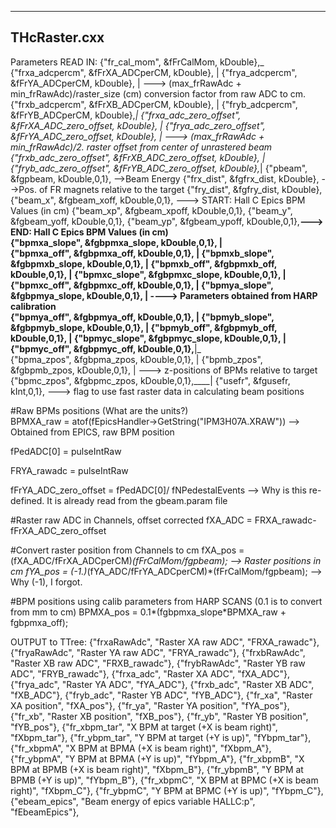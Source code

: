 ----------------------
   THcRaster.cxx
----------------------

Parameters READ IN:
    {"fr_cal_mom",           &fFrCalMom,             kDouble},_
    {"frxa_adcpercm",        &fFrXA_ADCperCM,        kDouble}, |
    {"frya_adcpercm",        &fFrYA_ADCperCM,        kDouble}, | ---> (max_frRawAdc + min_frRawAdc)/raster_size (cm) conversion factor from raw ADC to cm.
    {"frxb_adcpercm",        &fFrXB_ADCperCM,        kDouble}, |
    {"fryb_adcpercm",        &fFrYB_ADCperCM,        kDouble},_|
    {"frxa_adc_zero_offset", &fFrXA_ADC_zero_offset, kDouble}, |
    {"frya_adc_zero_offset", &fFrYA_ADC_zero_offset, kDouble}, | ---> (max_frRawAdc + min_frRawAdc)/2. raster offset from center of unrastered beam
    {"frxb_adc_zero_offset", &fFrXB_ADC_zero_offset, kDouble}, |
    {"fryb_adc_zero_offset", &fFrYB_ADC_zero_offset, kDouble},_|
    {"pbeam",                &fgpbeam,               kDouble,0,1},  -->Beam Energy
    {"frx_dist",             &fgfrx_dist,            kDouble},      -->Pos. of FR magnets relative to the target
    {"fry_dist",             &fgfry_dist,            kDouble},
    {"beam_x",               &fgbeam_xoff,           kDouble,0,1},  ---> START: Hall C Epics BPM Values (in cm)
    {"beam_xp",              &fgbeam_xpoff,          kDouble,0,1},
    {"beam_y",               &fgbeam_yoff,           kDouble,0,1},
    {"beam_yp",              &fgbeam_ypoff,          kDouble,0,1},__---> END:   Hall C Epics BPM Values (in cm)                              
    {"bpmxa_slope",          &fgbpmxa_slope,         kDouble,0,1},  |                         
    {"bpmxa_off",            &fgbpmxa_off,           kDouble,0,1},  |
    {"bpmxb_slope",          &fgbpmxb_slope,         kDouble,0,1},  |
    {"bpmxb_off",            &fgbpmxb_off,           kDouble,0,1},  |
    {"bpmxc_slope",          &fgbpmxc_slope,         kDouble,0,1},  |
    {"bpmxc_off",            &fgbpmxc_off,           kDouble,0,1},  |
    {"bpmya_slope",          &fgbpmya_slope,         kDouble,0,1},  | ---->  Parameters obtained from HARP calibration  
    {"bpmya_off",            &fgbpmya_off,           kDouble,0,1},  |
    {"bpmyb_slope",          &fgbpmyb_slope,         kDouble,0,1},  |
    {"bpmyb_off",            &fgbpmyb_off,           kDouble,0,1},  |
    {"bpmyc_slope",          &fgbpmyc_slope,         kDouble,0,1},  |
    {"bpmyc_off",            &fgbpmyc_off,           kDouble,0,1},__|_                                               
    {"bpma_zpos",            &fgbpma_zpos,           kDouble,0,1},    |
    {"bpmb_zpos",            &fgbpmb_zpos,           kDouble,0,1},    | ---> z-positions of BPMs relative to target
    {"bpmc_zpos",            &fgbpmc_zpos,           kDouble,0,1},____|
    {"usefr",                &fgusefr,               kInt,0,1},    ---> flag to use fast raster data in calculating beam positions


 #Raw BPMs positions (What are the units?)   
 BPMXA_raw = atof(fEpicsHandler->GetString("IPM3H07A.XRAW"))  --> Obtained from EPICS, raw BPM position 

 fPedADC[0] = pulseIntRaw

 FRYA_rawadc = pulseIntRaw

 fFrYA_ADC_zero_offset = fPedADC[0]/ fNPedestalEvents   --> Why is this re-defined. It is already read from the gbeam.param file

 #Raster raw ADC in Channels, offset corrected
 fXA_ADC =  FRXA_rawadc-fFrXA_ADC_zero_offset  

 #Convert raster position from Channels to cm
 fXA_pos = (fXA_ADC/fFrXA_ADCperCM)*(fFrCalMom/fgpbeam);    --> Raster positions in cm
 fYA_pos = (-1.)*(fYA_ADC/fFrYA_ADCperCM)*(fFrCalMom/fgpbeam);  --> Why (-1), I forgot.

 #BPM positions using calib parameters from HARP SCANS (0.1 is to convert from mm to cm)
 BPMXA_pos = 0.1*(fgbpmxa_slope*BPMXA_raw + fgbpmxa_off);


OUTPUT to TTree:
{"frxaRawAdc",  "Raster XA raw ADC",                     "FRXA_rawadc"},
{"fryaRawAdc",  "Raster YA raw ADC",                     "FRYA_rawadc"},
{"frxbRawAdc",  "Raster XB raw ADC",                     "FRXB_rawadc"},
{"frybRawAdc",  "Raster YB raw ADC",                     "FRYB_rawadc"},
{"frxa_adc",    "Raster XA ADC",                         "fXA_ADC"},
{"frya_adc",    "Raster YA ADC",                         "fYA_ADC"},
{"frxb_adc",    "Raster XB ADC",                         "fXB_ADC"},
{"fryb_adc",    "Raster YB ADC",                         "fYB_ADC"},
{"fr_xa",       "Raster XA position",                    "fXA_pos"},
{"fr_ya",       "Raster YA position",                    "fYA_pos"},
{"fr_xb",       "Raster XB position",                    "fXB_pos"},
{"fr_yb",       "Raster YB position",                    "fYB_pos"},
{"fr_xbpm_tar", "X BPM at target (+X is beam right)",    "fXbpm_tar"},
{"fr_ybpm_tar", "Y BPM at target (+Y is up)",            "fYbpm_tar"},
{"fr_xbpmA",    "X BPM at BPMA (+X is beam right)",      "fXbpm_A"},
{"fr_ybpmA",    "Y BPM at BPMA (+Y is up)",              "fYbpm_A"},
{"fr_xbpmB",    "X BPM at BPMB (+X is beam right)",      "fXbpm_B"},
{"fr_ybpmB",    "Y BPM at BPMB (+Y is up)",              "fYbpm_B"},
{"fr_xbpmC",    "X BPM at BPMC (+X is beam right)",      "fXbpm_C"},
{"fr_ybpmC",    "Y BPM at BPMC (+Y is up)",              "fYbpm_C"},
{"ebeam_epics", "Beam energy of epics variable HALLC:p", "fEbeamEpics"},